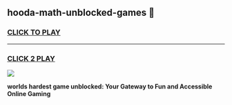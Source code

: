 
## hooda-math-unblocked-games 👋
<h3>
<a href="https://premium.freeplayer.one?title=hooda-math-unblocked-games&ref=14F">CLICK TO PLAY</a></h3>
<hr>

<h3>
<a href="https://premium.freeplayer.one?title=hooda-math-unblocked-games&ref=14F">CLICK 2 PLAY</a>
  
</h3>

<a href="https://premium.freeplayer.one?title=hooda-math-unblocked-games&ref=12F/"><img src="https://clearcache.store/games.png"></a>


**worlds hardest game unblocked: Your Gateway to Fun and Accessible Online Gaming**
